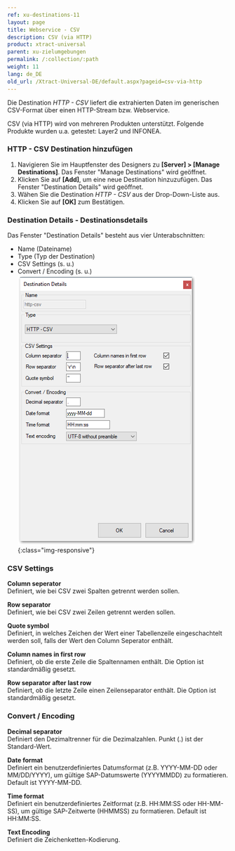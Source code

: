 ```yaml
---
ref: xu-destinations-11
layout: page
title: Webservice - CSV
description: CSV (via HTTP)
product: xtract-universal
parent: xu-zielumgebungen
permalink: /:collection/:path
weight: 11
lang: de_DE
old_url: /Xtract-Universal-DE/default.aspx?pageid=csv-via-http
---
```


Die Destination *HTTP - CSV*  liefert die extrahierten Daten im generischen CSV-Format über einen HTTP-Stream bzw. Webservice. 

CSV (via HTTP) wird von mehreren Produkten unterstützt. Folgende Produkte wurden u.a. getestet: Layer2 und INFONEA. 

### HTTP - CSV Destination hinzufügen
1. Navigieren Sie im Hauptfenster des Designers zu **[Server] > [Manage Destinations]**. Das Fenster "Manage Destinations" wird geöffnet.
2. Klicken Sie auf **[Add]**, um eine neue Destination hinzuzufügen. Das Fenster "Destination Details" wird geöffnet.
3. Wähen Sie die Destination *HTTP - CSV* aus der Drop-Down-Liste aus.
4. Klicken Sie auf **[OK]** zum Bestätigen. 

### Destination Details - Destinationsdetails
Das Fenster "Destination Details" besteht aus vier Unterabschnitten:
- Name (Dateiname)
- Type (Typ der Destination)
- CSV Settings (s. u.)
- Convert / Encoding (s. u.)
![CSV-Destination-Details](/img/content/CSV-Destination-Details.png){:class="img-responsive"}

### CSV Settings

**Column seperator**<br>
Definiert, wie bei CSV zwei Spalten getrennt werden sollen.

**Row separator**<br>
Definiert, wie bei CSV zwei Zeilen getrennt werden sollen.

**Quote symbol**<br>
Definiert, in welches Zeichen der Wert einer Tabellenzeile eingeschachtelt werden soll, falls der Wert den Column Seperator enthält. 

**Column names in first row**<br>
Definiert, ob die erste Zeile die Spaltennamen enthält. Die Option ist standardmäßig gesetzt.

**Row separator after last row**<br>
Definiert, ob die letzte Zeile einen Zeilenseparator enthält. Die Option ist standardmäßig gesetzt.


### Convert / Encoding
**Decimal separator**<br>
Definiert den Dezimaltrenner für die Dezimalzahlen. Punkt (.) ist der Standard-Wert.             
             
**Date format**<br>
Definiert ein benutzerdefiniertes Datumsformat (z.B. YYYY-MM-DD oder MM/DD/YYYY), um gültige SAP-Datumswerte (YYYYMMDD) zu formatieren. Default ist YYYY-MM-DD.  

**Time format**<br>
Definiert ein benutzerdefiniertes Zeitformat (z.B. HH:MM:SS oder HH-MM-SS), um gültige SAP-Zeitwerte (HHMMSS) zu formatieren. Default ist HH:MM:SS.

**Text Encoding** <br>
Definiert die Zeichenketten-Kodierung.  